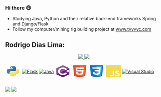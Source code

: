 ### Hi there 😎

- Studying Java, Python and their relative back-end frameworks Spring and Django/Flask
- Follow my computer/mining rig building project at www.tvvvvc.com

## Rodrigo Dias Lima: 
<div align="center">
  <a href="https://github.com/rodrigodiaslima1">
  <img height="150em" src="https://github-readme-stats.vercel.app/api?username=rodrigodiaslima1&show_icons=true&theme=algolia&include_all_commits=true&count_private=true"/>
  <img height="150em" src="https://github-readme-stats.vercel.app/api/top-langs/?username=rodrigodiaslima1&layout=compact&langs_count=7&theme=algolia"/>
</div>
  
<div style="display: inline_block"><br>
  <img align="center" alt="Python" height="40" width="50" src="https://raw.githubusercontent.com/devicons/devicon/master/icons/python/python-original.svg">
  <img align="center" alt="Flask" height="40" width="50" src="https://cdn.jsdelivr.net/gh/devicons/devicon/icons/flask/flask-original-wordmark.svg" />
  <img align="center" alt="Java" height="40" width="50" src="https://cdn.jsdelivr.net/gh/devicons/devicon/icons/java/java-original-wordmark.svg" />
  <img align="center" alt="C#" height="40" width="50" src="https://raw.githubusercontent.com/devicons/devicon/master/icons/csharp/csharp-original.svg">
  <img align="center" alt="HTML" height="40" width="50" src="https://raw.githubusercontent.com/devicons/devicon/master/icons/html5/html5-original.svg">
  <img align="center" alt="CSS" height="40" width="50" src="https://raw.githubusercontent.com/devicons/devicon/master/icons/css3/css3-original.svg">
  <img align="center" alt="JavaScript" height="40" width="50" src="https://raw.githubusercontent.com/devicons/devicon/master/icons/javascript/javascript-plain.svg">
  <img align="center" alt="Visual Studio" height="40" width="50" img src="https://cdn.jsdelivr.net/gh/devicons/devicon/icons/visualstudio/visualstudio-plain.svg" />
</div>
  
  ##
 
<div> 
  <a href = "mailto:rodrigodiaslima1@gmail.com"><img src="https://img.shields.io/badge/-Gmail-%23333?style=for-the-badge&logo=gmail&logoColor=white" target="_blank"></a>
  <a href="https://www.linkedin.com/in/rodrigo-dias-lima-1a0191200/" target="_blank"><img src="https://img.shields.io/badge/-LinkedIn-%230077B5?style=for-the-badge&logo=linkedin&logoColor=white" target="_blank"></a> 
 
</div>
